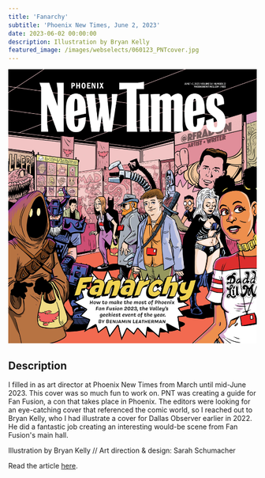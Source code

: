 ```yaml
---
title: 'Fanarchy'
subtitle: 'Phoenix New Times, June 2, 2023'
date: 2023-06-02 00:00:00
description: Illustration by Bryan Kelly
featured_image: /images/webselects/060123_PNTcover.jpg
---
```


![](/images/webselects/060123_PNTcover.jpg)

## Description

I filled in as art director at Phoenix New Times from March until mid-June 2023. This cover was so much fun to work on. PNT was creating a guide for Fan Fusion, a con that takes place in Phoenix. The editors were looking for an eye-catching cover that referenced the comic world, so I reached out to Bryan Kelly, who I had illustrate a cover for Dallas Observer earlier in 2022. He did a fantastic job creating an interesting would-be scene from Fan Fusion's main hall.

Illustration by Bryan Kelly // Art direction & design: Sarah Schumacher

Read the article [here](https://www.phoenixnewtimes.com/arts/phoenix-fan-fusion-2023-guide-tickets-prices-guests-and-more-16342823). 